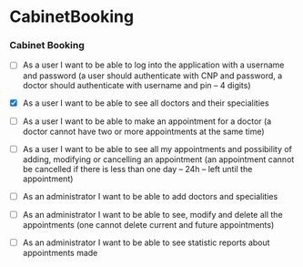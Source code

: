 # CabinetBooking
### Cabinet Booking

- [ ] As a user I want to be able to log into the application with a username and password (a user should authenticate with
CNP and password, a doctor should authenticate with username and pin – 4 digits)

- [x] As a user I want to be able to see all doctors and their specialities

- [ ] As a user I want to be able to make an appointment for a doctor (a doctor cannot have two or more appointments at
the same time)

- [ ] As a user I want to be able to see all my appointments and possibility of adding, modifying or cancelling an
appointment (an appointment cannot be cancelled if there is less than one day – 24h – left until the appointment)

- [ ] As an administrator I want to be able to add doctors and specialities

- [ ] As an administrator I want to be able to see, modify and delete all the appointments (one cannot delete current and
future appointments)

- [ ] As an administrator I want to be able to see statistic reports about appointments made
